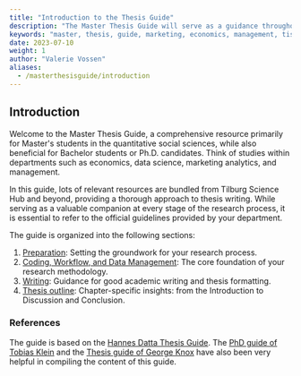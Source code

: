 ```yaml
---
title: "Introduction to the Thesis Guide"
description: "The Master Thesis Guide will serve as a guidance throughout the whole writing process of a thesis that consists of an empirical research project, for studies in marketing, economics, management, etc. The introduction will give you a good overview of all the sections in this guide."
keywords: "master, thesis, guide, marketing, economics, management, tisem, research, guidance, introduction"
date: 2023-07-10
weight: 1
author: "Valerie Vossen"
aliases:
  - /masterthesisguide/introduction
---
```


## Introduction

Welcome to the Master Thesis Guide, a comprehensive resource primarily for Master's students in the quantitative social sciences, while also beneficial for Bachelor students or Ph.D. candidates. Think of studies within departments such as economics, data science, marketing analytics, and management.

In this guide, lots of relevant resources are bundled from Tilburg Science Hub and beyond, providing a thorough approach to thesis writing. While serving as a valuable companion at every stage of the research process, it is essential to refer to the official guidelines provided by your department. 


The guide is organized into the following sections: 

1. [Preparation](/masterthesisguide/preparation): Setting the groundwork for your research process.
2. [Coding, Workflow, and Data Management](/masterthesisguide/datacoding): The core foundation of your research methodology.
3. [Writing](/masterthesisguide/writing): Guidance for good academic writing and thesis formatting.
4. [Thesis outline](/masterthesisguide/outline): Chapter-specific insights: from the Introduction to Discussion and Conclusion. 


### References

The guide is based on the [Hannes Datta Thesis Guide](https://thesis.hannesdatta.com/). The [PhD guide of Tobias Klein](https://www.tobiasklein.ws/ph-d-students) and the [Thesis guide of George Knox](https://sites.google.com/site/georgeknox/masters-supervision?authuser=0) have also been very helpful in compiling the content of this guide. 